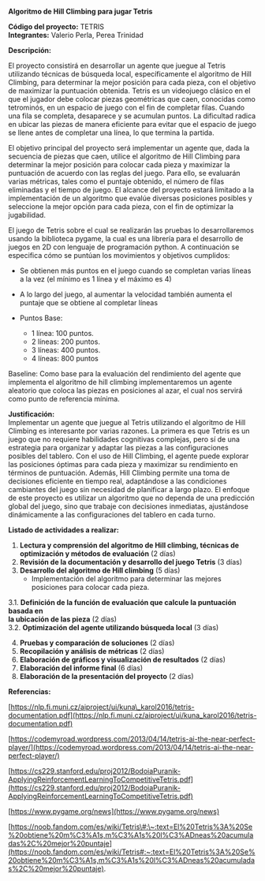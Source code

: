 **Algoritmo de Hill Climbing para jugar Tetris** 

**Código del proyecto:** TETRIS  
**Integrantes:** Valerio Perla, Perea Trinidad

**Descripción:**

El proyecto consistirá en desarrollar un agente que juegue al Tetris utilizando técnicas de búsqueda local, específicamente el algoritmo de Hill Climbing, para determinar la mejor posición para cada pieza, con el objetivo de maximizar la puntuación obtenida. Tetris es un videojuego clásico en el que el jugador debe colocar piezas geométricas que caen, conocidas como tetrominós, en un espacio de juego con el fin de completar filas. Cuando una fila se completa, desaparece y se acumulan puntos. La dificultad radica en ubicar las piezas de manera eficiente para evitar que el espacio de juego se llene antes de completar una línea, lo que termina la partida.

El objetivo principal del proyecto será implementar un agente que, dada la secuencia de piezas que caen, utilice el algoritmo de Hill Climbing para determinar la mejor posición para colocar cada pieza y maximizar la puntuación de acuerdo con las reglas del juego. Para ello, se evaluarán varias métricas, tales como el puntaje obtenido, el número de filas eliminadas y el tiempo de juego. El alcance del proyecto estará limitado a la implementación de un algoritmo que evalúe diversas posiciones posibles y seleccione la mejor opción para cada pieza, con el fin de optimizar la jugabilidad.

El juego de Tetris sobre el cual se realizarán las pruebas lo desarrollaremos usando la biblioteca pygame, la cual es una librería para el desarrollo de juegos en 2D con lenguaje de programación python. A continuación se especifica cómo se puntúan los movimientos y objetivos cumplidos:

- Se obtienen más puntos en el juego cuando se completan varias líneas a la vez (el mínimo es 1 línea y el máximo es 4\)

- A lo largo del juego, al aumentar la velocidad también aumenta el puntaje que se obtiene al completar líneas

* Puntos Base:

  - 1 línea: 100 puntos.   
  - 2 líneas: 200 puntos.   
  - 3 líneas: 400 puntos.   
  - 4 líneas: 800 puntos

Baseline: Como base para la evaluación del rendimiento del agente que implementa el algoritmo de hill climbing implementaremos un agente aleatorio que coloca las piezas en posiciones al azar, el cual nos servirá como punto de referencia mínima.

**Justificación:**  
Implementar un agente que juegue al Tetris utilizando el algoritmo de Hill Climbing es interesante por varias razones. La primera es que Tetris es un juego que no requiere habilidades cognitivas complejas, pero sí de una estrategia para organizar y adaptar las piezas a las configuraciones posibles del tablero. Con el uso de Hill Climbing, el agente puede explorar las posiciones óptimas para cada pieza y maximizar su rendimiento en términos de puntuación. Además, Hill Climbing permite una toma de decisiones eficiente en tiempo real, adaptándose a las condiciones cambiantes del juego sin necesidad de planificar a largo plazo. El enfoque de este proyecto es utilizar un algoritmo que no dependa de una predicción global del juego, sino que trabaje con decisiones inmediatas, ajustándose dinámicamente a las configuraciones del tablero en cada turno.

**Listado de actividades a realizar:**

1. **Lectura y comprensión del algoritmo de Hill climbing, técnicas de optimización y métodos de evaluación** (2 días)  
2. **Revisión de la documentación y desarrollo del juego Tetris** (3 días)  
3. **Desarrollo del algoritmo de Hill climbing** (5 días)  
   * Implementación del algoritmo  para determinar las mejores posiciones para colocar cada pieza. 

3.1. **Definición de la función de evaluación que calcule la puntuación basada en**   
**la ubicación de las pieza** (2 días)  
3.2. **Optimización del agente utilizando búsqueda local** (3 días)

4. **Pruebas y comparación de soluciones** (2 días)  
5. **Recopilación y análisis de métricas** (2 días)  
6. **Elaboración de gráficos y visualización de resultados** (2 días)  
7. **Elaboración del informe final** (6 días)  
8. **Elaboración de la presentación del proyecto** (2 días)

**Referencias:**

[https://nlp.fi.muni.cz/aiproject/ui/kuna\_karol2016/tetris-documentation.pdf](https://nlp.fi.muni.cz/aiproject/ui/kuna_karol2016/tetris-documentation.pdf)

[https://codemyroad.wordpress.com/2013/04/14/tetris-ai-the-near-perfect-player/](https://codemyroad.wordpress.com/2013/04/14/tetris-ai-the-near-perfect-player/)

[https://cs229.stanford.edu/proj2012/BodoiaPuranik-ApplyingReinforcementLearningToCompetitiveTetris.pdf](https://cs229.stanford.edu/proj2012/BodoiaPuranik-ApplyingReinforcementLearningToCompetitiveTetris.pdf)

[https://www.pygame.org/news](https://www.pygame.org/news)

[https://noob.fandom.com/es/wiki/Tetris\#:\~:text=El%20Tetris%3A%20Se%20obtiene%20m%C3%A1s,m%C3%A1s%20l%C3%ADneas%20acumuladas%2C%20mejor%20puntaje](https://noob.fandom.com/es/wiki/Tetris#:~:text=El%20Tetris%3A%20Se%20obtiene%20m%C3%A1s,m%C3%A1s%20l%C3%ADneas%20acumuladas%2C%20mejor%20puntaje).